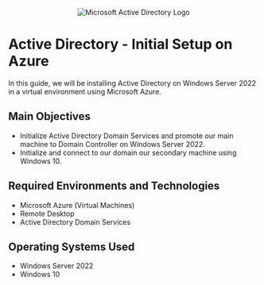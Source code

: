 <p align="center">
<img src="https://i.imgur.com/pU5A58S.png" alt="Microsoft Active Directory Logo"/>
</p>


# Active Directory - Initial Setup on Azure



In this guide, we will be installing Active Directory on Windows Server 2022 in a virtual environment using Microsoft Azure. 




## Main Objectives


- Initialize Active Directory Domain Services and promote our main machine to Domain Controller on Windows Server 2022.
- Initialize and connect to our domain our secondary machine using Windows 10.



## Required Environments and Technologies


- Microsoft Azure (Virtual Machines)
- Remote Desktop
- Active Directory Domain Services

  
## Operating Systems Used

- Windows Server 2022
- Windows 10

